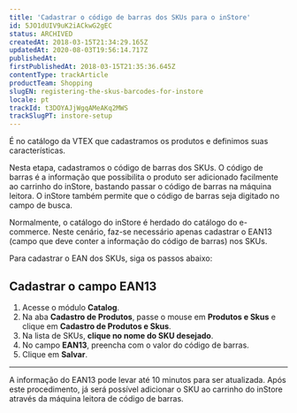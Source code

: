 ```yaml
---
title: 'Cadastrar o código de barras dos SKUs para o inStore'
id: 5JO1dUIV9uK2iACkwG2gEC
status: ARCHIVED
createdAt: 2018-03-15T21:34:29.165Z
updatedAt: 2020-08-03T19:56:14.717Z
publishedAt: 
firstPublishedAt: 2018-03-15T21:35:36.645Z
contentType: trackArticle
productTeam: Shopping
slugEN: registering-the-skus-barcodes-for-instore
locale: pt
trackId: t3DOYAJjWgqAMeAKq2MWS
trackSlugPT: instore-setup
---
```


É no catálogo da VTEX que cadastramos os produtos e definimos suas características.

Nesta etapa, cadastramos o código de barras dos SKUs. O código de barras é a informação que possibilita o produto ser adicionado facilmente ao carrinho do inStore, bastando passar o código de barras na máquina leitora. O inStore também permite que o código de barras seja digitado no campo de busca.

Normalmente, o catálogo do inStore é herdado do catálogo do e-commerce. Neste cenário, faz-se necessário apenas cadastrar o EAN13 (campo que deve conter a informação do código de barras) nos SKUs.

Para cadastrar o EAN dos SKUs, siga os passos abaixo:

## Cadastrar o campo EAN13

1. Acesse o módulo __Catalog__.
2. Na aba __Cadastro de Produtos__, passe o mouse em __Produtos e Skus__ e clique em __Cadastro de Produtos e Skus__.
3. Na lista de SKUs, __clique no nome do SKU desejado__.
4. No campo __EAN13__, preencha com o valor do código de barras.
5. Clique em __Salvar__.

<hr>

A informação do EAN13 pode levar até 10 minutos para ser atualizada. Após este procedimento, já será possível adicionar o SKU ao carrinho do inStore através da máquina leitora de código de barras.
